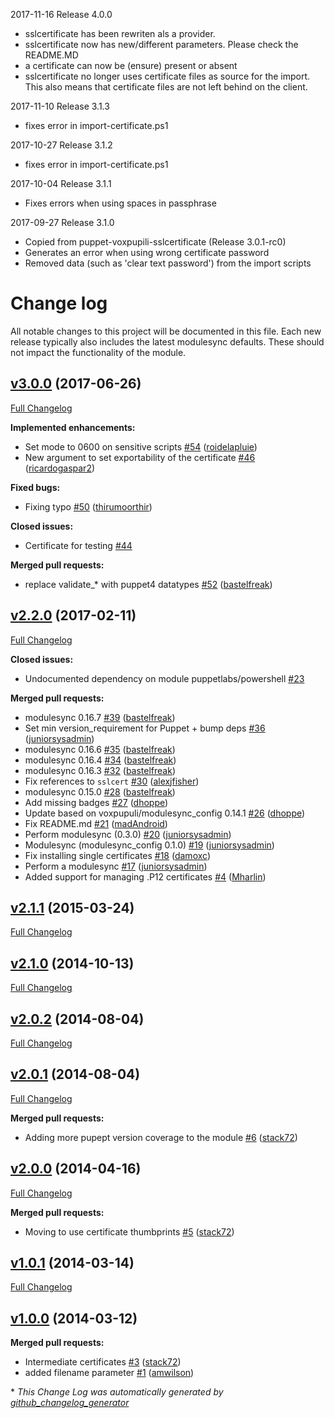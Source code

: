 2017-11-16 Release 4.0.0
- sslcertificate has been rewriten als a provider.
 - sslcertificate now has new/different parameters. Please check the README.MD
 - a certificate can now be (ensure) present or absent
 - sslcertificate no longer uses certificate files as source for the import. 
   This also means that certificate files are not left behind on the client.

2017-11-10 Release 3.1.3
- fixes error in import-certificate.ps1

2017-10-27 Release 3.1.2
- fixes error in import-certificate.ps1

2017-10-04 Release 3.1.1
- Fixes errors when using spaces in passphrase

2017-09-27 Release 3.1.0
- Copied from puppet-voxpupili-sslcertificate (Release 3.0.1-rc0)
- Generates an error when using wrong certificate password
- Removed data (such as 'clear text password') from the import scripts

# Change log

All notable changes to this project will be documented in this file.
Each new release typically also includes the latest modulesync defaults.
These should not impact the functionality of the module.

## [v3.0.0](https://github.com/voxpupuli/puppet-sslcertificate/tree/v3.0.0) (2017-06-26)
[Full Changelog](https://github.com/voxpupuli/puppet-sslcertificate/compare/v2.2.0...v3.0.0)

**Implemented enhancements:**

- Set mode to 0600 on sensitive scripts [\#54](https://github.com/voxpupuli/puppet-sslcertificate/pull/54) ([roidelapluie](https://github.com/roidelapluie))
- New argument to set exportability of the certificate [\#46](https://github.com/voxpupuli/puppet-sslcertificate/pull/46) ([ricardogaspar2](https://github.com/ricardogaspar2))

**Fixed bugs:**

- Fixing typo [\#50](https://github.com/voxpupuli/puppet-sslcertificate/pull/50) ([thirumoorthir](https://github.com/thirumoorthir))

**Closed issues:**

- Certificate for testing [\#44](https://github.com/voxpupuli/puppet-sslcertificate/issues/44)

**Merged pull requests:**

- replace validate\_\* with puppet4 datatypes [\#52](https://github.com/voxpupuli/puppet-sslcertificate/pull/52) ([bastelfreak](https://github.com/bastelfreak))

## [v2.2.0](https://github.com/voxpupuli/puppet-sslcertificate/tree/v2.2.0) (2017-02-11)
[Full Changelog](https://github.com/voxpupuli/puppet-sslcertificate/compare/v2.1.1...v2.2.0)

**Closed issues:**

- Undocumented dependency on module puppetlabs/powershell [\#23](https://github.com/voxpupuli/puppet-sslcertificate/issues/23)

**Merged pull requests:**

- modulesync 0.16.7 [\#39](https://github.com/voxpupuli/puppet-sslcertificate/pull/39) ([bastelfreak](https://github.com/bastelfreak))
- Set min version\_requirement for Puppet + bump deps [\#36](https://github.com/voxpupuli/puppet-sslcertificate/pull/36) ([juniorsysadmin](https://github.com/juniorsysadmin))
- modulesync 0.16.6 [\#35](https://github.com/voxpupuli/puppet-sslcertificate/pull/35) ([bastelfreak](https://github.com/bastelfreak))
- modulesync 0.16.4 [\#34](https://github.com/voxpupuli/puppet-sslcertificate/pull/34) ([bastelfreak](https://github.com/bastelfreak))
- modulesync 0.16.3 [\#32](https://github.com/voxpupuli/puppet-sslcertificate/pull/32) ([bastelfreak](https://github.com/bastelfreak))
- Fix references to `sslcert` [\#30](https://github.com/voxpupuli/puppet-sslcertificate/pull/30) ([alexjfisher](https://github.com/alexjfisher))
- modulesync 0.15.0 [\#28](https://github.com/voxpupuli/puppet-sslcertificate/pull/28) ([bastelfreak](https://github.com/bastelfreak))
- Add missing badges [\#27](https://github.com/voxpupuli/puppet-sslcertificate/pull/27) ([dhoppe](https://github.com/dhoppe))
- Update based on voxpupuli/modulesync\_config 0.14.1 [\#26](https://github.com/voxpupuli/puppet-sslcertificate/pull/26) ([dhoppe](https://github.com/dhoppe))
- Fix README.md [\#21](https://github.com/voxpupuli/puppet-sslcertificate/pull/21) ([madAndroid](https://github.com/madAndroid))
- Perform modulesync \(0.3.0\) [\#20](https://github.com/voxpupuli/puppet-sslcertificate/pull/20) ([juniorsysadmin](https://github.com/juniorsysadmin))
- Modulesync \(modulesync\_config 0.1.0\) [\#19](https://github.com/voxpupuli/puppet-sslcertificate/pull/19) ([juniorsysadmin](https://github.com/juniorsysadmin))
- Fix installing single certificates [\#18](https://github.com/voxpupuli/puppet-sslcertificate/pull/18) ([damoxc](https://github.com/damoxc))
- Perform a modulesync [\#17](https://github.com/voxpupuli/puppet-sslcertificate/pull/17) ([juniorsysadmin](https://github.com/juniorsysadmin))
- Added support for managing .P12 certificates [\#4](https://github.com/voxpupuli/puppet-sslcertificate/pull/4) ([Mharlin](https://github.com/Mharlin))

## [v2.1.1](https://github.com/voxpupuli/puppet-sslcertificate/tree/v2.1.1) (2015-03-24)
[Full Changelog](https://github.com/voxpupuli/puppet-sslcertificate/compare/v2.1.0...v2.1.1)

## [v2.1.0](https://github.com/voxpupuli/puppet-sslcertificate/tree/v2.1.0) (2014-10-13)
[Full Changelog](https://github.com/voxpupuli/puppet-sslcertificate/compare/v2.0.2...v2.1.0)

## [v2.0.2](https://github.com/voxpupuli/puppet-sslcertificate/tree/v2.0.2) (2014-08-04)
[Full Changelog](https://github.com/voxpupuli/puppet-sslcertificate/compare/v2.0.1...v2.0.2)

## [v2.0.1](https://github.com/voxpupuli/puppet-sslcertificate/tree/v2.0.1) (2014-08-04)
[Full Changelog](https://github.com/voxpupuli/puppet-sslcertificate/compare/v2.0.0...v2.0.1)

**Merged pull requests:**

- Adding more pupept version coverage to the module [\#6](https://github.com/voxpupuli/puppet-sslcertificate/pull/6) ([stack72](https://github.com/stack72))

## [v2.0.0](https://github.com/voxpupuli/puppet-sslcertificate/tree/v2.0.0) (2014-04-16)
[Full Changelog](https://github.com/voxpupuli/puppet-sslcertificate/compare/v1.0.1...v2.0.0)

**Merged pull requests:**

- Moving to use certificate thumbprints [\#5](https://github.com/voxpupuli/puppet-sslcertificate/pull/5) ([stack72](https://github.com/stack72))

## [v1.0.1](https://github.com/voxpupuli/puppet-sslcertificate/tree/v1.0.1) (2014-03-14)
[Full Changelog](https://github.com/voxpupuli/puppet-sslcertificate/compare/v1.0.0...v1.0.1)

## [v1.0.0](https://github.com/voxpupuli/puppet-sslcertificate/tree/v1.0.0) (2014-03-12)
**Merged pull requests:**

- Intermediate certificates [\#3](https://github.com/voxpupuli/puppet-sslcertificate/pull/3) ([stack72](https://github.com/stack72))
- added filename parameter [\#1](https://github.com/voxpupuli/puppet-sslcertificate/pull/1) ([amwilson](https://github.com/amwilson))



\* *This Change Log was automatically generated by [github_changelog_generator](https://github.com/skywinder/Github-Changelog-Generator)*
